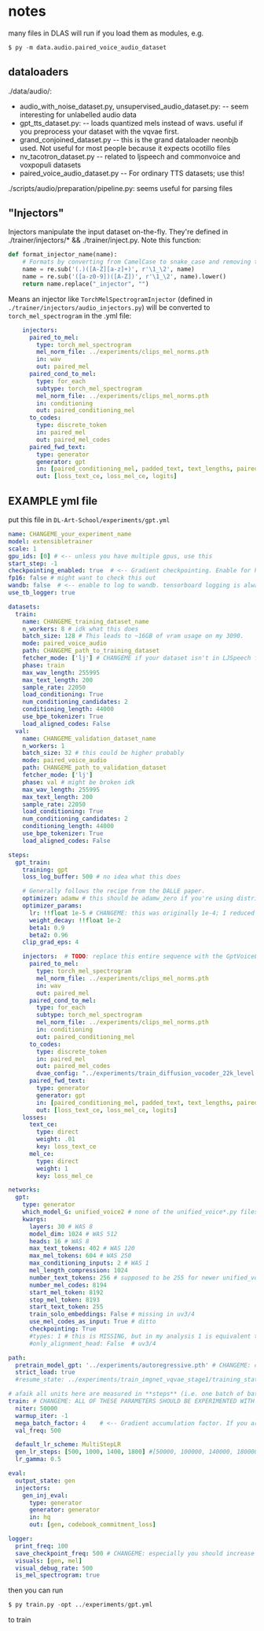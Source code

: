 # notes
many files in DLAS will run if you load them as modules, e.g.

```python
$ py -m data.audio.paired_voice_audio_dataset
```

## dataloaders

./data/audio/:
- audio_with_noise_dataset.py, unsupervised_audio_dataset.py: -- seem interesting for unlabelled audio data
- gpt_tts_dataset.py: -- loads quantized mels instead of wavs. useful if you preprocess your dataset with the vqvae first.
- grand_conjoined_dataset.py -- this is the grand dataloader neonbjb used. Not useful for most people because it expects ocotillo files
- nv_tacotron_dataset.py -- related to ljspeech and commonvoice and voxpopuli datasets
- paired_voice_audio_dataset.py -- For ordinary TTS datasets; use this!

./scripts/audio/preparation/pipeline.py: seems useful for parsing files

## "Injectors"
Injectors manipulate the input dataset on-the-fly. They're defined in ./trainer/injectors/* && ./trainer/inject.py. Note this function:
```python
def format_injector_name(name):
    # Formats by converting from CamelCase to snake_case and removing trailing "_injector"
    name = re.sub('(.)([A-Z][a-z]+)', r'\1_\2', name)
    name = re.sub('([a-z0-9])([A-Z])', r'\1_\2', name).lower()
    return name.replace("_injector", "")
```
Means an injector like `TorchMelSpectrogramInjector` (defined in `./trainer/injectors/audio_injectors.py`) will be converted to `torch_mel_spectrogram` in the .yml file:

```yml
    injectors:    
      paired_to_mel:
        type: torch_mel_spectrogram
        mel_norm_file: ../experiments/clips_mel_norms.pth
        in: wav
        out: paired_mel
      paired_cond_to_mel:
        type: for_each
        subtype: torch_mel_spectrogram
        mel_norm_file: ../experiments/clips_mel_norms.pth
        in: conditioning
        out: paired_conditioning_mel
      to_codes:
        type: discrete_token
        in: paired_mel
        out: paired_mel_codes
      paired_fwd_text:
        type: generator
        generator: gpt
        in: [paired_conditioning_mel, padded_text, text_lengths, paired_mel_codes, wav_lengths]
        out: [loss_text_ce, loss_mel_ce, logits]      
```



## EXAMPLE yml file
put this file in `DL-Art-School/experiments/gpt.yml`

```yml
name: CHANGEME_your_experiment_name
model: extensibletrainer
scale: 1
gpu_ids: [0] # <-- unless you have multiple gpus, use this
start_step: -1
checkpointing_enabled: true  # <-- Gradient checkpointing. Enable for huge GPU memory savings. Disable for distributed training.
fp16: false # might want to check this out
wandb: false  # <-- enable to log to wandb. tensorboard logging is always enabled.
use_tb_logger: true

datasets:
  train:
    name: CHANGEME_training_dataset_name
    n_workers: 8 # idk what this does
    batch_size: 128 # This leads to ~16GB of vram usage on my 3090.
    mode: paired_voice_audio
    path: CHANGEME_path_to_training_dataset
    fetcher_mode: ['lj'] # CHANGEME if your dataset isn't in LJSpeech format
    phase: train
    max_wav_length: 255995
    max_text_length: 200
    sample_rate: 22050
    load_conditioning: True
    num_conditioning_candidates: 2
    conditioning_length: 44000
    use_bpe_tokenizer: True
    load_aligned_codes: False
  val:
    name: CHANGEME_validation_dataset_name
    n_workers: 1
    batch_size: 32 # this could be higher probably
    mode: paired_voice_audio
    path: CHANGEME_path_to_validation_dataset
    fetcher_mode: ['lj']
    phase: val # might be broken idk
    max_wav_length: 255995
    max_text_length: 200
    sample_rate: 22050
    load_conditioning: True
    num_conditioning_candidates: 2
    conditioning_length: 44000
    use_bpe_tokenizer: True
    load_aligned_codes: False

steps:        
  gpt_train:
    training: gpt
    loss_log_buffer: 500 # no idea what this does

    # Generally follows the recipe from the DALLE paper.
    optimizer: adamw # this should be adamw_zero if you're using distributed training
    optimizer_params:
      lr: !!float 1e-5 # CHANGEME: this was originally 1e-4; I reduced it to 1e-5 because it's fine-tuning, but **you should experiment with this value**
      weight_decay: !!float 1e-2
      beta1: 0.9
      beta2: 0.96
    clip_grad_eps: 4

    injectors:  # TODO: replace this entire sequence with the GptVoiceLatentInjector
      paired_to_mel:
        type: torch_mel_spectrogram
        mel_norm_file: ../experiments/clips_mel_norms.pth
        in: wav
        out: paired_mel
      paired_cond_to_mel:
        type: for_each
        subtype: torch_mel_spectrogram
        mel_norm_file: ../experiments/clips_mel_norms.pth
        in: conditioning
        out: paired_conditioning_mel
      to_codes:
        type: discrete_token
        in: paired_mel
        out: paired_mel_codes
        dvae_config: "../experiments/train_diffusion_vocoder_22k_level.yml" # EXTREMELY IMPORTANT
      paired_fwd_text:
        type: generator
        generator: gpt
        in: [paired_conditioning_mel, padded_text, text_lengths, paired_mel_codes, wav_lengths]
        out: [loss_text_ce, loss_mel_ce, logits]      
    losses:
      text_ce:
        type: direct
        weight: .01
        key: loss_text_ce
      mel_ce:
        type: direct
        weight: 1
        key: loss_mel_ce

networks:
  gpt:
    type: generator 
    which_model_G: unified_voice2 # none of the unified_voice*.py files actually match the tortoise inference code... 4 and 3 have "alignment_head" (wtf is that?), 2 lacks the types=1 parameter.
    kwargs:
      layers: 30 # WAS 8
      model_dim: 1024 # WAS 512
      heads: 16 # WAS 8
      max_text_tokens: 402 # WAS 120
      max_mel_tokens: 604 # WAS 250
      max_conditioning_inputs: 2 # WAS 1
      mel_length_compression: 1024
      number_text_tokens: 256 # supposed to be 255 for newer unified_voice files 
      number_mel_codes: 8194
      start_mel_token: 8192
      stop_mel_token: 8193
      start_text_token: 255
      train_solo_embeddings: False # missing in uv3/4
      use_mel_codes_as_input: True # ditto
      checkpointing: True
      #types: 1 # this is MISSING, but in my analysis 1 is equivalent to not having it.
      #only_alignment_head: False  # uv3/4

path:
  pretrain_model_gpt: '../experiments/autoregressive.pth' # CHANGEME: copy this from tortoise cache
  strict_load: true
  #resume_state: ../experiments/train_imgnet_vqvae_stage1/training_state/0.state   # <-- Set this to resume from a previous training state.

# afaik all units here are measured in **steps** (i.e. one batch of batch_size is 1 unit)
train: # CHANGEME: ALL OF THESE PARAMETERS SHOULD BE EXPERIMENTED WITH
  niter: 50000
  warmup_iter: -1
  mega_batch_factor: 4    # <-- Gradient accumulation factor. If you are running OOM, increase this to [2,4,8].
  val_freq: 500

  default_lr_scheme: MultiStepLR
  gen_lr_steps: [500, 1000, 1400, 1800] #[50000, 100000, 140000, 180000]
  lr_gamma: 0.5

eval:
  output_state: gen
  injectors:
    gen_inj_eval:
      type: generator
      generator: generator
      in: hq
      out: [gen, codebook_commitment_loss]

logger: 
  print_freq: 100
  save_checkpoint_freq: 500 # CHANGEME: especially you should increase this it's really slow
  visuals: [gen, mel]
  visual_debug_rate: 500
  is_mel_spectrogram: true
```

then you can run 
```python
$ py train.py -opt ../experiments/gpt.yml 
```
to train
